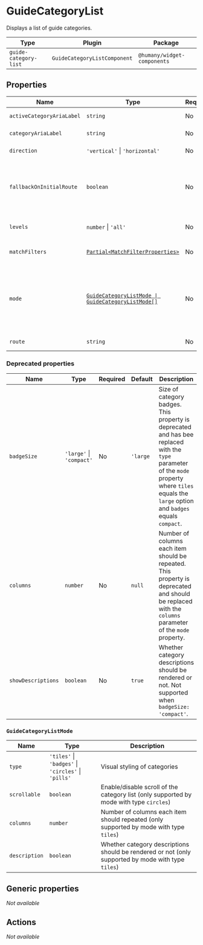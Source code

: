 # GuideCategoryList

Displays a list of guide categories.

| Type                  | Plugin                       | Package                     |
| --------------------- | ---------------------------- | --------------------------- |
| `guide-category-list` | `GuideCategoryListComponent` | `@humany/widget-components` |

## Properties

| Name                      | Type                                                                                              | Required | Default                                                                    | Description                                                                                                                                                                                       |
| ------------------------- | ------------------------------------------------------------------------------------------------- | -------- | -------------------------------------------------------------------------- | ------------------------------------------------------------------------------------------------------------------------------------------------------------------------------------------------- |
| `activeCategoryAriaLabel` | `string`                                                                                          | No       | `''`                                                                       | The `aria-label` attribute for selected categories.                                                                                                                                               |
| `categoryAriaLabel`       | `string`                                                                                          | No       | `''`                                                                       | The `aria-label` attribute for categories.                                                                                                                                                        |
| `direction`               | `'vertical'` \| `'horizontal'`                                                                    | No       | `'vertical'`                                                               | The rendering mode of the list.                                                                                                                                                                   |
| `fallbackOnInitialRoute`  | `boolean`                                                                                         | No       | `false`                                                                    | Whether or not to fallback on the widgets initial route when deselecting the current category without any other route parameters present.                                                         |
| `levels`                  | `number` \| `'all'`                                                                               | No       | `1`                                                                        | How many levels of categories/subcategories to render.                                                                                                                                            |
| `matchFilters`            | [`Partial<MatchFilterProperties>`](/component-reference/generic-properties#matchfilterproperties) | No       | `{ search: false }`                                                        | Optional match filters when fetching categories.                                                                                                                                                  |
| `mode`                    | [`GuideCategoryListMode \| GuideCategoryListMode[]`](#guidecategorylistmode)                      | No       | `{ type: 'badges', columns: null, description: false, scrollable: false }` | Display mode of category items. If `levels` is set to a number higher than `1` or `'all'`, the mode can be different for each level by providing an array of `GuideCategoryListMode` definitions. |
| `route`                   | `string`                                                                                          | No       | `'search'`                                                                 | Target route name when generating guide links.                                                                                                                                                    |

### Deprecated properties

| Name               | Type                     | Required | Default  | Description                                                                                                                                                                                       |
| ------------------ | ------------------------ | -------- | -------- | ------------------------------------------------------------------------------------------------------------------------------------------------------------------------------------------------- |
| `badgeSize`        | `'large'` \| `'compact'` | No       | `'large` | Size of category badges. This property is deprecated and has bee replaced with the `type` parameter of the `mode` property where `tiles` equals the `large` option and `badges` equals `compact`. |
| `columns`          | `number`                 | No       | `null`   | Number of columns each item should be repeated. This property is deprecated and should be replaced with the `columns` parameter of the `mode` property.                                           |
| `showDescriptions` | `boolean`                | No       | `true`   | Whether category descriptions should be rendered or not. Not supported when `badgeSize: 'compact'`.                                                                                               |

### `GuideCategoryListMode`

| Name          | Type                                                | Description                                                                                        |
| ------------- | --------------------------------------------------- | -------------------------------------------------------------------------------------------------- |
| `type`        | `'tiles'` \| `'badges'` \| `'circles'` \| `'pills'` | Visual styling of categories                                                                       |
| `scrollable`  | `boolean`                                           | Enable/disable scroll of the category list (only supported by mode with type `circles`)            |
| `columns`     | `number`                                            | Number of columns each item should repeated (only supported by mode with type `tiles`)             |
| `description` | `boolean`                                           | Whether category descriptions should be rendered or not (only supported by mode with type `tiles`) |

## Generic properties

_Not available_

## Actions

_Not available_
